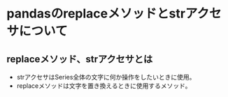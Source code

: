 # pandasのreplaceメソッドとstrアクセサについて
## replaceメソッド、strアクセサとは
* strアクセサはSeries全体の文字に何か操作をしたいときに使用。
* replaceメソッドは文字を置き換えるときに使用するメソッド。